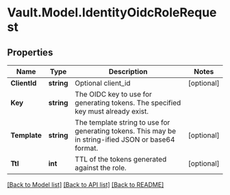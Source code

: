 # Vault.Model.IdentityOidcRoleRequest

## Properties

Name | Type | Description | Notes
------------ | ------------- | ------------- | -------------
**ClientId** | **string** | Optional client_id | [optional] 
**Key** | **string** | The OIDC key to use for generating tokens. The specified key must already exist. | 
**Template** | **string** | The template string to use for generating tokens. This may be in string-ified JSON or base64 format. | [optional] 
**Ttl** | **int** | TTL of the tokens generated against the role. | [optional] 

[[Back to Model list]](../README.md#documentation-for-models) [[Back to API list]](../README.md#documentation-for-api-endpoints) [[Back to README]](../README.md)

